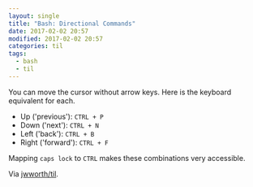 ```yaml
---
layout: single
title: "Bash: Directional Commands"
date: 2017-02-02 20:57
modified: 2017-02-02 20:57
categories: til
tags:
  - bash
  - til
---
```


You can move the cursor without arrow keys. Here is the keyboard equivalent for each.

* Up ('previous'): `CTRL + P`
* Down ('next'): `CTRL + N`
* Left ('back'): `CTRL + B`
* Right ('forward'): `CTRL + F`

Mapping `caps lock` to `CTRL` makes these combinations very accessible.

Via [jwworth/til](https://github.com/jwworth/til).
